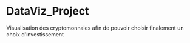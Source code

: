 # DataViz_Project
Visualisation des cryptomonnaies afin de pouvoir choisir finalement un choix d'investissement 
